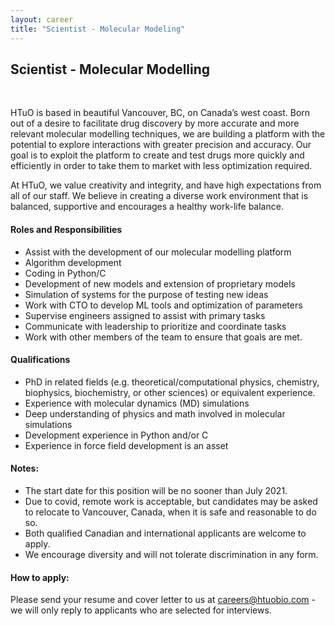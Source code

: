 ```yaml
---
layout: career
title: "Scientist - Molecular Modeling"
---
```


## Scientist - Molecular Modelling 

  &nbsp; 

HTuO is based in beautiful Vancouver, BC, on Canada’s west coast. Born out of a desire to facilitate drug discovery by more accurate and more relevant molecular modelling techniques, we are building a platform with the potential to explore interactions with greater precision and accuracy. Our goal is to exploit the platform to create and test drugs more quickly and efficiently in order to take them to market with less optimization required.  

At HTuO, we value creativity and integrity, and have high expectations from all of our staff.  We believe in creating a diverse work environment that is balanced, supportive and encourages a healthy work-life balance.

#### Roles and Responsibilities

* Assist with the development of our molecular modelling platform
* Algorithm development
* Coding in Python/C
* Development of new models and extension of proprietary models
* Simulation of systems for the purpose of testing new ideas
* Work with CTO to develop ML tools and optimization of parameters
* Supervise engineers assigned to assist with primary tasks
* Communicate with leadership to prioritize and coordinate tasks
* Work with other members of the team to ensure that goals are met.

#### Qualifications
* PhD in related fields (e.g. theoretical/computational physics, chemistry, biophysics, biochemistry, or other sciences) or equivalent experience.
* Experience with molecular dynamics (MD) simulations
* Deep understanding of physics and math involved in molecular simulations
* Development experience in Python and/or C
* Experience in force field development is an asset

#### Notes:
* The start date for this position will be no sooner than July 2021.  
* Due to covid, remote work is acceptable, but candidates may be asked to relocate to Vancouver, Canada, when it is safe and reasonable to do so.
* Both qualified Canadian and international applicants are welcome to apply.
* We encourage diversity and will not tolerate discrimination in any form.

#### How to apply:

Please send your resume and cover letter to us at 
[careers@htuobio.com](mailto:careers@htuobio.com) - we will only reply to applicants who are selected for interviews.
